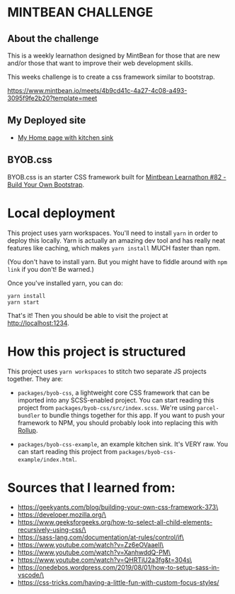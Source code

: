 # MINTBEAN CHALLENGE

## About the challenge

This is a weekly learnathon designed by MintBean for those that are new and/or those that want to improve their web development skills.

This weeks challenge is to create a css framework similar to bootstrap.

https://www.mintbean.io/meets/4b9cd41c-4a27-4c08-a493-3095f9fe2b20?template=meet

## My Deployed site
- [My Home page with kitchen sink](https://catmembermona.github.io/kittensoftmeowcss/) 


## BYOB.css

BYOB.css is an starter CSS framework built for [Mintbean Learnathon #82 - Build Your Own Bootstrap](https://mintbean.io/meets/4b9cd41c-4a27-4c08-a493-3095f9fe2b20).

# Local deployment

This project uses yarn workspaces. You'll need to install `yarn` in order to deploy this locally. Yarn is actually an amazing dev tool and has really neat features like caching, which makes `yarn install` MUCH faster than npm.

(You don't have to install yarn. But you might have to fiddle around with `npm link` if you don't! Be warned.)

Once you've installed yarn, you can do:

```
yarn install
yarn start
```

That's it! Then you should be able to visit the project at [http://localhost:1234](http://localhost:1234).

# How this project is structured

This project uses `yarn workspaces` to stitch two separate JS projects together. They are:

- `packages/byob-css`, a lightweight core CSS framework that can be imported into any SCSS-enabled project. You can start reading this project from `packages/byob-css/src/index.scss`. We're using `parcel-bundler` to bundle things together for this app. If you want to push your framework to NPM, you should probably look into replacing this with [Rollup](https://rollupjs.org/).

- `packages/byob-css-example`, an example kitchen sink. It's VERY raw. You can start reading this project from `packages/byob-css-example/index.html`.

# Sources that I learned from: 

- https://geekyants.com/blog/building-your-own-css-framework-373\ 
- https://developer.mozilla.org/\
- https://www.geeksforgeeks.org/how-to-select-all-child-elements-recursively-using-css/\
- https://sass-lang.com/documentation/at-rules/control/if\
- https://www.youtube.com/watch?v=Zz6eOVaaelI\
- https://www.youtube.com/watch?v=XanhwddQ-PM\
- https://www.youtube.com/watch?v=QHRTiU2a3fg&t=304s\
- https://onedebos.wordpress.com/2019/08/01/how-to-setup-sass-in-vscode/\
- https://css-tricks.com/having-a-little-fun-with-custom-focus-styles/
